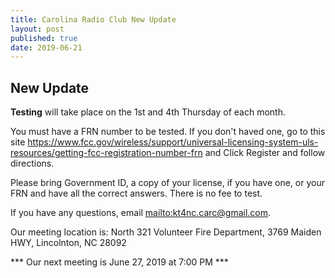 ```yaml
---
title: Carolina Radio Club New Update
layout: post
published: true
date: 2019-06-21
---
```

## New Update

**Testing** will take place on the 1st and 4th Thursday of each month.

You must have a FRN number to be tested. If you don't haved one, go to this site https://www.fcc.gov/wireless/support/universal-licensing-system-uls-resources/getting-fcc-registration-number-frn and Click Register and follow directions.

Please bring Government ID, a copy of your license, if you have one, or your FRN and have all the correct answers. There is no fee to test.

If you have any questions, email <mailto:kt4nc.carc@gmail.com>.

Our meeting location is: North 321 Volunteer Fire Department, 3769 Maiden HWY, Lincolnton, NC 28092

*** Our next meeting is June 27, 2019 at 7:00 PM ***
